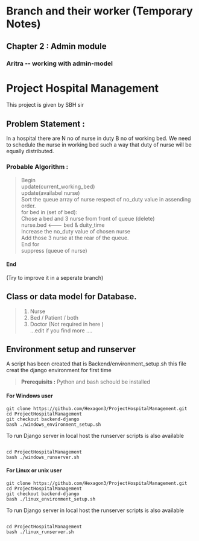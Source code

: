 
# Branch and their worker (Temporary Notes) 
## Chapter 2 : Admin module 
### Aritra -- working with admin-model

# Project Hospital Management
This project is given by SBH sir 

## Problem Statement :
In a hospital there are N no of nurse in duty B no of working bed. We need to schedule the nurse in working bed such a way that duty of nurse will be equally distributed. 

### Probable Algorithm : 
> Begin <br>
> update(current_working_bed)  <br>
> update(availabel nurse)  <br>
> Sort the queue array of nurse respect of no_duty value in assending order.  <br>
> for bed in (set of bed):  <br>
> Chose a bed and 3 nurse from front of queue (delete)  <br>
> nurse.bed <--- bed & duity_time  <br>
> Increase the no_duty value of chosen nurse  <br>
> Add those 3 nurse at the rear of the queue.  <br>
> End for <br>
> suppress (queue of nurse) <br>
#### End
(Try to improve it in a seperate branch)

## Class or data model for Database.
> 1. Nurse <br>
> 2. Bed / Patient / both <br>
> 3. Doctor (Not required in here ) <br>
>  ...edit if you find more .... <br>


## Environment setup and runserver
A script has been created that is Backend/environment_setup.sh this file creat the django environment for first time 
> **Prerequisits :**
> Python and bash schould be installed
#### For Windows user 
```shell 
git clone https://github.com/Hexagon3/ProjectHospitalManagement.git
cd ProjectHospitalManagement 
git checkout backend-django
bash ./windows_environment_setup.sh
```

To run Django server in local host the runserver scripts is also available 

```shell 

cd ProjectHospitalManagement
bash ./windows_runserver.sh
```
#### For Linux or unix user 
```shell 
git clone https://github.com/Hexagon3/ProjectHospitalManagement.git
cd ProjectHospitalManagement 
git checkout backend-django
bash ./linux_environment_setup.sh
```

To run Django server in local host the runserver scripts is also available 

```shell 

cd ProjectHospitalManagement
bash ./linux_runserver.sh
```
